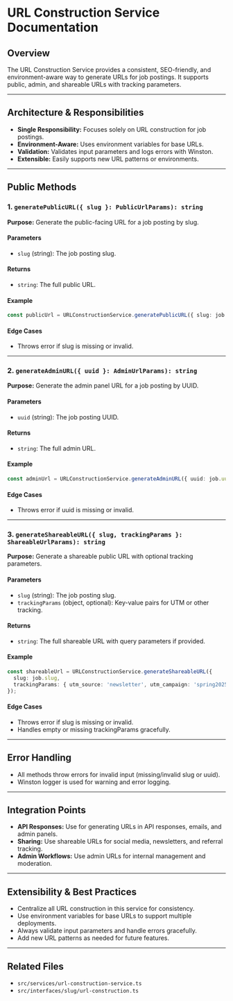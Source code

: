 # URL Construction Service Documentation

## Overview

The URL Construction Service provides a consistent, SEO-friendly, and environment-aware way to generate URLs for job postings. It supports public, admin, and shareable URLs with tracking parameters.

---

## Architecture & Responsibilities

- **Single Responsibility:** Focuses solely on URL construction for job postings.
- **Environment-Aware:** Uses environment variables for base URLs.
- **Validation:** Validates input parameters and logs errors with Winston.
- **Extensible:** Easily supports new URL patterns or environments.

---

## Public Methods

### 1. `generatePublicURL({ slug }: PublicUrlParams): string`

**Purpose:** Generate the public-facing URL for a job posting by slug.

#### Parameters

- `slug` (string): The job posting slug.

#### Returns

- `string`: The full public URL.

#### Example

```ts
const publicUrl = URLConstructionService.generatePublicURL({ slug: job.slug });
```

#### Edge Cases

- Throws error if slug is missing or invalid.

---

### 2. `generateAdminURL({ uuid }: AdminUrlParams): string`

**Purpose:** Generate the admin panel URL for a job posting by UUID.

#### Parameters

- `uuid` (string): The job posting UUID.

#### Returns

- `string`: The full admin URL.

#### Example

```ts
const adminUrl = URLConstructionService.generateAdminURL({ uuid: job.uuid });
```

#### Edge Cases

- Throws error if uuid is missing or invalid.

---

### 3. `generateShareableURL({ slug, trackingParams }: ShareableUrlParams): string`

**Purpose:** Generate a shareable public URL with optional tracking parameters.

#### Parameters

- `slug` (string): The job posting slug.
- `trackingParams` (object, optional): Key-value pairs for UTM or other tracking.

#### Returns

- `string`: The full shareable URL with query parameters if provided.

#### Example

```ts
const shareableUrl = URLConstructionService.generateShareableURL({
  slug: job.slug,
  trackingParams: { utm_source: 'newsletter', utm_campaign: 'spring2025' },
});
```

#### Edge Cases

- Throws error if slug is missing or invalid.
- Handles empty or missing trackingParams gracefully.

---

## Error Handling

- All methods throw errors for invalid input (missing/invalid slug or uuid).
- Winston logger is used for warning and error logging.

---

## Integration Points

- **API Responses:** Use for generating URLs in API responses, emails, and admin panels.
- **Sharing:** Use shareable URLs for social media, newsletters, and referral tracking.
- **Admin Workflows:** Use admin URLs for internal management and moderation.

---

## Extensibility & Best Practices

- Centralize all URL construction in this service for consistency.
- Use environment variables for base URLs to support multiple deployments.
- Always validate input parameters and handle errors gracefully.
- Add new URL patterns as needed for future features.

---

## Related Files

- `src/services/url-construction-service.ts`
- `src/interfaces/slug/url-construction.ts`
